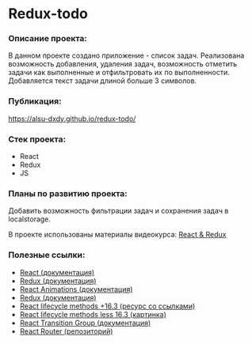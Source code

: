 #  Redux-todo

### Описание проекта:
В данном проекте создано приложение - список задач. Реализована возможность добавления, удаления задач, возможность отметить задачи как выполненные и отфильтровать их по выполненности. Добавляется текст задачи длиной больше 3 символов.

### Публикация:
https://alsu-dxdy.github.io/redux-todo/

### Стек проекта:
- React
- Redux
- JS

### Планы по развитию проекта:
Добавить возможность фильтрации задач и сохранения задач в localstorage.

В проекте использованы материалы видеокурса:
[React & Redux](https://youtu.be/2vujABNBFAY)

### Полезные ссылки:
- [React (документация)](https://reactjs.org/docs/getting-started.html)
- [Redux (документация)](https://redux.js.org/)
- [React Animations (документация)](https://reactcommunity.org/react-transition-group/)
- [Redux (документация)](https://redux.js.org/)
- [React lifecycle methods +16.3 (ресурс со ссылками)](http://projects.wojtekmaj.pl/react-lifecycle-methods-diagram/)
- [React lifecycle methods less 16.3 (картинка)](https://webjustify.com/wp-content/uploads/2018/04/component-lifecycle.png)
- [React Transition Group (документация)](https://reactcommunity.org/react-transition-group/)
- [React Router (репозиторий)](https://github.com/ReactTraining/react-router)



